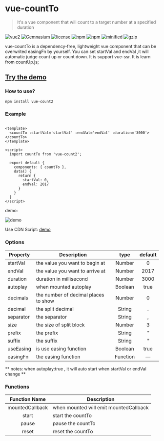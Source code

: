 # vue-countTo

> It's a vue component that will count to a target number at a specified duration

[![vue2](https://img.shields.io/badge/vue-2.x-brightgreen.svg)](https://vuejs.org/)
[![Gemnasium](https://img.shields.io/gemnasium/mathiasbynens/he.svg)](https://github.com/PanJiaChen/vue-countTo)
[![license](https://img.shields.io/github/license/mashape/apistatus.svg)](https://github.com/PanJiaChen/vue-countTo)
[![npm](https://img.shields.io/npm/v/vue-count-to.svg)](https://www.npmjs.com/package/vue-count-to)
[![npm](https://img.shields.io/npm/dm/vue-count-to.svg)](https://npmcharts.com/compare/vue-count-to)
[![minified](https://badgen.net/bundlephobia/min/vue-count-to)](https://bundlephobia.com/result?p=vue-count-to)
[![gzip](https://badgen.net/bundlephobia/minzip/vue-count-to)](https://bundlephobia.com/result?p=vue-count-to)

vue-countTo is a dependency-free, lightweight vue component that can be overwrited easingFn by yourself.
You can set startVal and endVal ,it will automatic judge count up or count down.
It is support vue-ssr.
It is learn from countUp.js;

## [Try the demo](http://panjiachen.github.io/countTo/demo/)

### How to use?

```bash
npm install vue-count2
```

### Example

```vue

<template>
  <countTo :startVal='startVal' :endVal='endVal' :duration='3000'></countTo>
</template>

<script>
  import countTo from 'vue-count2';

  export default {
    components: { countTo },
    data() {
      return {
        startVal: 0,
        endVal: 2017
      }
    }
  }
</script>
```

demo:

![demo](https://github.com/PanJiaChen/vue-countTo/blob/master/countDemo.gif)

Use CDN Script: [demo](https://github.com/PanJiaChen/vue-countTo/blob/master/demo/index.html)

### Options

| Property  | Description                          |   type   | 	default	 |
|-----------|--------------------------------------|:--------:|:---------:|
| startVal  | the value you want to begin at       |  Number  |     0     |
| endVal    | the value you want to arrive at      |  Number  |   2017    |
| duration  | duration in millisecond              |  Number  |   3000    |
| autoplay  | when mounted autoplay                | Boolean  |   true    |
| decimals  | the number of decimal places to show |  Number  |     0     |
| decimal   | the split decimal                    |  String  |     .     |
| separator | the separator                        |  String  |     ,     |
| size      | the size of split block              |  Number  |     3     |
| prefix    | the prefix                           |  String  |    ''     |
| suffix    | the suffix                           |  String  |    ''     |
| useEasing | is use easing function               | Boolean  |   true    |
| easingFn  | the easing function                  | Function |     —     |

** notes: when autoplay:true , it will auto start when startVal or endVal change **

### Functions

|  Function Name  | Description                             |
|:---------------:|-----------------------------------------|
| mountedCallback | when mounted will emit  mountedCallback |
|      start      | start the countTo                       |
|      pause      | pause  the countTo                      |
|      reset      | reset  the countTo                      |

